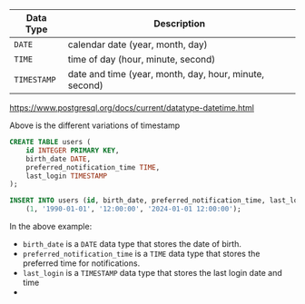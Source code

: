| Data Type   | Description                                            |
| ----------- | ------------------------------------------------------ |
| `DATE`      | calendar date (year, month, day)                       |
| `TIME`      | time of day (hour, minute, second)                     |
| `TIMESTAMP` | date and time (year, month, day, hour, minute, second) |
https://www.postgresql.org/docs/current/datatype-datetime.html

Above is the different variations of timestamp

```sql
CREATE TABLE users (
    id INTEGER PRIMARY KEY,
    birth_date DATE,
    preferred_notification_time TIME,
    last_login TIMESTAMP
);

INSERT INTO users (id, birth_date, preferred_notification_time, last_login) VALUES
    (1, '1990-01-01', '12:00:00', '2024-01-01 12:00:00');
```

In the above example:

- `birth_date` is a `DATE` data type that stores the date of birth.
- `preferred_notification_time` is a `TIME` data type that stores the preferred time for notifications.
- `last_login` is a `TIMESTAMP` data type that stores the last login date and time
- 